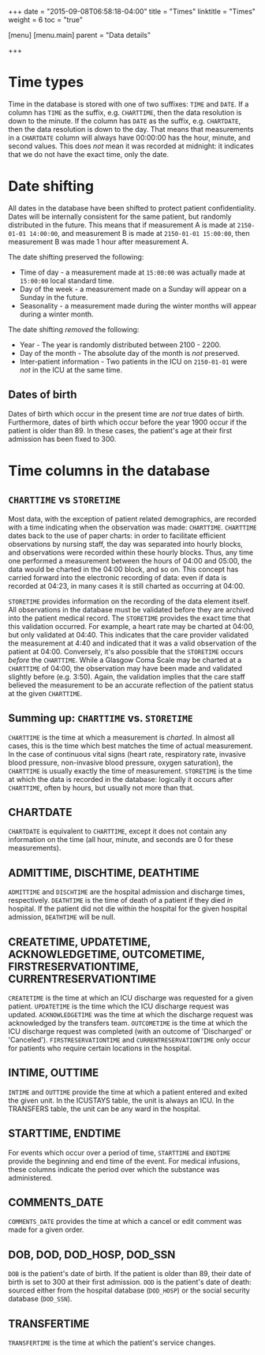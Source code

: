 +++
date = "2015-09-08T06:58:18-04:00"
title = "Times"
linktitle = "Times"
weight = 6
toc = "true"

[menu]
  [menu.main]
    parent = "Data details"

+++

# Time types

Time in the database is stored with one of two suffixes: `TIME` and `DATE`. If a column has `TIME` as the suffix, e.g. `CHARTTIME`, then the data resolution is down to the minute. If the column has `DATE` as the suffix, e.g. `CHARTDATE`, then the data resolution is down to the day. That means that measurements in a `CHARTDATE` column will always have 00:00:00 has the hour, minute, and second values. This does *not* mean it was recorded at midnight: it indicates that we do not have the exact time, only the date.

# Date shifting

All dates in the database have been shifted to protect patient confidentiality. Dates will be internally consistent for the same patient, but randomly distributed in the future. This means that if measurement A is made at `2150-01-01 14:00:00`, and measurement B is made at `2150-01-01 15:00:00`, then measurement B was made 1 hour after measurement A.

The date shifting preserved the following:

* Time of day - a measurement made at `15:00:00` was actually made at `15:00:00` local standard time.
* Day of the week - a measurement made on a Sunday will appear on a Sunday in the future.
* Seasonality - a measurement made during the winter months will appear during a winter month.

The date shifting *removed* the following:

* Year - The year is randomly distributed between 2100 - 2200.
* Day of the month - The absolute day of the month is *not* preserved.
* Inter-patient information - Two patients in the ICU on `2150-01-01` were *not* in the ICU at the same time.

## Dates of birth

Dates of birth which occur in the present time are *not* true dates of birth. Furthermore, dates of birth which occur before the year 1900 occur if the patient is older than 89. In these cases, the patient's age at their first admission has been fixed to 300.

# Time columns in the database

## `CHARTTIME` vs `STORETIME`

Most data, with the exception of patient related demographics, are recorded with a time indicating when the observation was made: `CHARTTIME`. `CHARTTIME` dates back to the use of paper charts: in order to facilitate efficient observations by nursing staff, the day was separated into hourly blocks, and observations were recorded within these hourly blocks. Thus, any time one performed a measurement between the hours of 04:00 and 05:00, the data would be charted in the 04:00 block, and so on. This concept has carried forward into the electronic recording of data: even if data is recorded at 04:23, in many cases it is still charted as occurring at 04:00.

`STORETIME` provides information on the recording of the data element itself. All observations in the database must be validated before they are archived into the patient medical record. The `STORETIME` provides the exact time that this validation occurred. For example, a heart rate may be charted at 04:00, but only validated at 04:40. This indicates that the care provider validated the measurement at 4:40 and indicated that it was a valid observation of the patient at 04:00.
Conversely, it's also possible that the `STORETIME` occurs *before* the `CHARTTIME`. While a Glasgow Coma Scale may be charted at a `CHARTTIME` of 04:00, the observation may have been made and validated slightly before (e.g. 3:50). Again, the validation implies that the care staff believed the measurement to be an accurate reflection of the patient status at the given `CHARTTIME`.

## Summing up: `CHARTTIME` vs. `STORETIME`

`CHARTTIME` is the time at which a measurement is *charted*. In almost all cases, this is the time which best matches the time of actual measurement. In the case of continuous vital signs (heart rate, respiratory rate, invasive blood pressure, non-invasive blood pressure, oxygen saturation), the `CHARTTIME` is usually exactly the time of measurement. `STORETIME` is the time at which the data is recorded in the database: logically it occurs after `CHARTTIME`, often by hours, but usually not more than that.

## CHARTDATE

`CHARTDATE` is equivalent to `CHARTTIME`, except it does not contain any information on the time (all hour, minute, and seconds are 0 for these measurements).

## ADMITTIME, DISCHTIME, DEATHTIME

`ADMITTIME` and `DISCHTIME` are the hospital admission and discharge times, respectively. `DEATHTIME` is the time of death of a patient if they died *in* hospital. If the patient did not die within the hospital for the given hospital admission, `DEATHTIME` will be null.

## CREATETIME, UPDATETIME, ACKNOWLEDGETIME, OUTCOMETIME, FIRSTRESERVATIONTIME, CURRENTRESERVATIONTIME

`CREATETIME` is the time at which an ICU discharge was requested for a given patient. `UPDATETIME` is the time which the ICU discharge request was updated. `ACKNOWLEDGETIME` was the time at which the discharge request was acknowledged by the transfers team. `OUTCOMETIME` is the time at which the ICU discharge request was completed (with an outcome of 'Discharged' or 'Canceled'). `FIRSTRESERVATIONTIME` and `CURRENTRESERVATIONTIME` only occur for patients who require certain locations in the hospital.

## INTIME, OUTTIME

`INTIME` and `OUTTIME` provide the time at which a patient entered and exited the given unit. In the ICUSTAYS table, the unit is always an ICU. In the TRANSFERS table, the unit can be any ward in the hospital.

## STARTTIME, ENDTIME

For events which occur over a period of time, `STARTTIME` and `ENDTIME` provide the beginning and end time of the event. For medical infusions, these columns indicate the period over which the substance was administered.

## COMMENTS_DATE

`COMMENTS_DATE` provides the time at which a cancel or edit comment was made for a given order.

## DOB, DOD, DOD_HOSP, DOD_SSN

`DOB` is the patient's date of birth. If the patient is older than 89, their date of birth is set to 300 at their first admission. `DOD` is the patient's date of death: sourced either from the hospital database (`DOD_HOSP`) or the social security database (`DOD_SSN`).

## TRANSFERTIME

`TRANSFERTIME` is the time at which the patient's service changes.

<!--

## Automatic synchronization of data

Many of the monitors in the ICU continuously update the ICU database with observations of the patient. For example, patients with an ECG (i.e. almost all ICU patients) have a heart rate continuously input into the database every minute. However, casual inspection of the database will indicate that heart rate is documented far less frequently than once per minute. In fact, it is usually documented once per hour. The reason for this is because the minute by minute heart rate values are not *validated*. The process of data validation involves a nurse manually right clicking the observation and selecting "validate" from a drop down menu. All charted values in the database have been validated by a nursing staff. In routine clinical practice, the nurse only validates the patient's vital signs on an hourly basis. As a result, only these hourly observations constitute the data available in the database. The time at which the data is validated is recorded in the database in the `STORETIME` field. Note that a nurse can validate multiple observations at the same time. The user who validates the data is typically recorded in the `CGID` column - linking this to the `CAREGIVERS` table allows one to inspect the role of the caregiver who validated the data (RN, etc).

Putting this all together, let's consider recording the heart rate of a single patient. The heart rate will be continuously uploaded to the ICU database. Nurse A decides to review the flowsheet of the patient they are assigned at 19:41 (note that the "flowsheet" summarizes all the patient observations and is essentially a front end to the database). Nurse A notes that for the past three hours the heart rate has not been validated (it appears as italic text). The nurse will review the measurements, ensure that they are physiologically reasonable and match nurse A's observations of the patient for the past three hours. Then, nurse A selects the past three hours of heart rate measurements (17:00, 18:00 and 19:00) and selects "validate" from a drop down menu. Visually, the text of these measurements changes from italics to bold weight. Technically, the data has been marked as validated and will be archived in the database. The `CHARTTIME` for these three measurements will be 17:00, 18:00 and 19:00. The `STORETIME` for all three measurements will be 19:41.

-->
